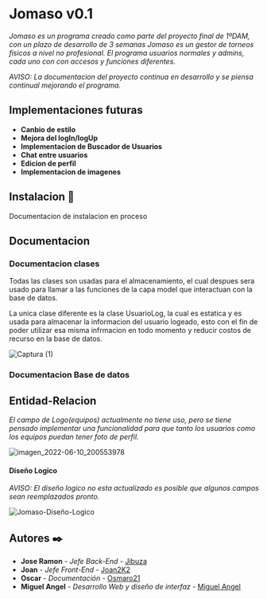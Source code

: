 # Jomaso v0.1
_Jomaso es un programa creado como parte del proyecto final de 1ºDAM, con un plazo de desarrollo de 3 semanas Jomaso es un gestor de torneos fisicos a nivel no profesional.
El programa usuarios normales y admins, cada uno con con accesos y funciones diferentes._

_AVISO: La documentacion del proyecto continua en desarrollo y se piensa continual mejorando el programa._

## Implementaciones futuras
* **Canbio de estilo**
* **Mejora del logIn/logUp**
* **Implementacion de Buscador de Usuarios**
* **Chat entre usuarios**
* **Edicion de perfil**
* **Implementacion de imagenes**

## Instalacion 🚀
Documentacion de instalacion en proceso


## Documentacion



### Documentacion clases
Todas las clases son usadas para el almacenamiento, el cual despues sera usado para llamar a las funciones de la capa model que interactuan con la base de datos.

La unica clase diferente es la clase UsuarioLog, la cual es estatica y es usada para almacenar la informacion del usuario logeado, esto con el fin de poder utilizar esa misma infrmacion en todo momento y reducir costos de recurso en la base de datos.


![Captura (1)](https://user-images.githubusercontent.com/51369566/173125554-21014810-af46-4ee2-8b99-13281eb1c03c.PNG)

### Documentacion Base de datos


## Entidad-Relacion
 _El campo de Logo(equipos) actualmente no tiene uso, pero se tiene pensado implementar una funcionalidad para que tanto los usuarios como los equipos puedan tener foto de perfil._
 
![imagen_2022-06-10_200553978](https://user-images.githubusercontent.com/51369566/173125241-f1846953-da8c-46e7-bdfe-66a51ee80e64.png)


#### Diseño Logico
 _AVISO: El diseño logico no esta actualizado es posible que algunos campos sean reemplazados pronto._
 
![Jomaso-Diseño-Logico](https://user-images.githubusercontent.com/51369566/173124950-1305128f-bda6-4543-83e6-b6c3378065bd.PNG)


## Autores ✒️
* **Jose Ramon** - *Jefe Back-End* - [Jibuza](https://github.com/Jibuza)
* **Joan** - *Jefe Front-End* - [Joan2K2](https://github.com/Joan2k2)
* **Oscar** - *Documentación* - [Osmaro21](https://github.com/Osmaro21)
* **Miguel Angel** - *Desarrollo Web y diseño de interfaz* - [Miguel Angel](https://github.com/MiguelAngelDuqueCalatayud)


